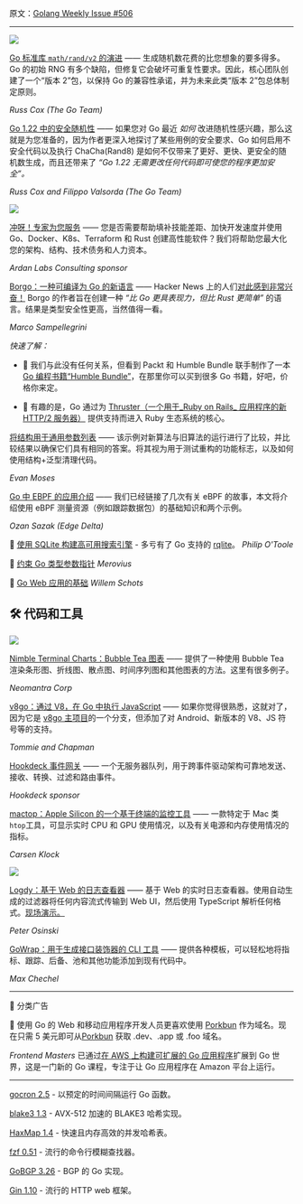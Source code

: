原文：[Golang Weekly Issue #506](https://golangweekly.com/issues/506)

---


[![](https://res.cloudinary.com/cpress/image/upload/w_1280,e_sharpen:60,q_auto/g9yzviwurtennzrzhhij.jpg)](https://golangweekly.com/link/154746/web)  


[Go 标准库 `math/rand/v2` 的演进](https://golangweekly.com/link/154746/web "go.dev") —— 生成随机数花费的比您想象的要多得多。 Go 的初始 RNG 有多个缺陷，但修复它会破坏可重复性要求。因此，核心团队创建了一个“版本 2”包，以保持 Go 的兼容性承诺，并为未来此类“版本 2”包总体制定原则。

_Russ Cox (The Go Team)_ 


[Go 1.22 中的安全随机性](https://golangweekly.com/link/154747/web "go.dev") —— 如果您对 Go 最近 _如何_ 改进随机性感兴趣，那么这就是为您准备的，因为作者更深入地探讨了某些用例的安全要求、Go 如何启用不安全代码以及执行 ChaCha(Rand8) 是如何不仅带来了更好、更快、更安全的随机数生成，而且还带来了 _“Go 1.22 无需更改任何代码即可使您的程序更加安全”。_

_Russ Cox and Filippo Valsorda (The Go Team)_ 

 
[![](https://copm.s3.amazonaws.com/bcc68a3c.png)](https://golangweekly.com/link/154745/web) 

[冲呀！专家为您服务](https://golangweekly.com/link/154745/web "www.ardanlabs.com") —— 您是否需要帮助填补技能差距、加快开发速度并使用 Go、Docker、K8s、Terraform 和 Rust 创建高性能软件？我们将帮助您最大化您的架构、结构、技术债务和人力资本。

_Ardan Labs Consulting sponsor_


[Borgo：一种可编译为 Go 的新语言](https://golangweekly.com/link/154748/web "borgo-lang.github.io") —— Hacker News 上的人们[对此感到非常兴奋！](https://golangweekly.com/link/154749/web) Borgo 的作者旨在创建一种 _“比 Go 更具表现力，但比 Rust 更简单”_ 的语言。结果是类型安全性更高，当然值得一看。

_Marco Sampellegrini_ 


_快速了解：_

  * 📘 我们与此没有任何关系，但看到 Packt 和 Humble Bundle 联手制作了一本 [Go 编程书籍“Humble Bundle”](https://golangweekly.com/link/154775/web)，在那里你可以买到很多 Go 书籍，好吧，价格你来定。

  * 🚀 有趣的是，Go 通过为 [Thruster（一个用于_Ruby on Rails_ 应用程序的新 HTTP/2 服务器）](https://golangweekly.com/link/154751/web) 提供支持而进入 Ruby 生态系统的核心。


[将结构用于通用参数列表](https://golangweekly.com/link/154752/web "www.emoses.org") —— 该示例对新算法与旧算法的运行进行了比较，并比较结果以确保它们具有相同的答案。将其视为用于测试重构的功能标志，以及如何使用结构+泛型清理代码。

_Evan Moses_ 


[Go 中 EBPF 的应用介绍](https://golangweekly.com/link/154753/web "edgedelta.com") —— 我们已经链接了几次有关 eBPF 的故事，本文将介绍使用 eBPF 测量资源（例如跟踪数据包）的基础知识和两个示例。

_Ozan Sazak (Edge Delta)_ 


📄 [使用 SQLite 构建高可用搜索引擎](https://golangweekly.com/link/154754/web) - 多亏有了 Go 支持的 [rqlite](https://golangweekly.com/link/154755/web)。 _Philip O'Toole_

📄 [约束 Go 类型参数指针](https://golangweekly.com/link/154756/web) _Merovius_

📄 [Go Web 应用的基础](https://golangweekly.com/link/154757/web) _Willem Schots_


## 🛠 代码和工具  
  
[![](https://res.cloudinary.com/cpress/image/upload/w_1280,e_sharpen:60,q_auto/v1pu4yuxwkyhzdvgejjv.jpg)](https://golangweekly.com/link/154758/web)  


[Nimble Terminal Charts：Bubble Tea 图表](https://golangweekly.com/link/154758/web "github.com") —— 提供了一种使用 Bubble Tea 渲染条形图、折线图、散点图、时间序列图和其他图表的方法。这里有很多例子。

_Neomantra Corp_ 


[v8go：通过 V8，在 Go 中执行 JavaScript](https://golangweekly.com/link/154759/web "github.com") —— 如果你觉得很熟悉，这就对了，因为它是 [v8go 主项目](https://golangweekly.com/link/154760/web)的一个分支，但添加了对 Android、新版本的 V8、JS 符号等的支持。

_Tommie and Chapman_ 


[Hookdeck 事件网关](https://golangweekly.com/link/154761/web) —— 一个无服务器队列，用于跨事件驱动架构可靠地发送、接收、转换、过滤和路由事件。

_Hookdeck sponsor_


[mactop：Apple Silicon 的一个基于终端的监控工具](https://golangweekly.com/link/154762/web "github.com") —— 一款特定于 Mac 类`htop`工具，可显示实时 CPU 和 GPU 使用情况，以及有关电源和内存使用情况的指标。

_Carsen Klock_ 

 
[![](https://res.cloudinary.com/cpress/image/upload/w_1280,e_sharpen:60,q_auto/p3lauuktk6ouimbkygib.jpg)](https://golangweekly.com/link/154763/web)  


[Logdy：基于 Web 的日志查看器](https://golangweekly.com/link/154763/web "logdy.dev") —— 基于 Web 的实时日志查看器。使用自动生成的过滤器将任何内容流式传输到 Web UI，然后使用 TypeScript 解析任何格式。[现场演示。](https://golangweekly.com/link/154764/web)

_Peter Osinski_ 


[GoWrap：用于生成接口装饰器的 CLI 工具](https://golangweekly.com/link/154765/web "github.com") —— 提供各种模板，可以轻松地将指标、跟踪、后备、池和其他功能添加到现有代码中。

_Max Chechel_ 


---
📰 分类广告

🐷 使用 Go 的 Web 和移动应用程序开发人员更喜欢使用 [Porkbun](https://golangweekly.com/link/154766/web) 作为域名。现在只需 5 美元即可从[Porkbun](https://golangweekly.com/link/154766/web) 获取 .dev、.app 或 .foo 域名。

_Frontend Masters_ 已通过[在 AWS 上构建可扩展的 Go 应用程序](https://golangweekly.com/link/154767/web)扩展到 Go 世界，这是一门新的 Go 课程，专注于让 Go 应用程序在 Amazon 平台上运行。

---  


[gocron 2.5](https://golangweekly.com/link/154768/web) - 以预定的时间间隔运行 Go 函数。

[blake3 1.3](https://golangweekly.com/link/154769/web) - AVX-512 加速的 BLAKE3 哈希实现。

[HaxMap 1.4](https://golangweekly.com/link/154770/web) - 快速且内存高效的并发哈希表。

[fzf 0.51](https://golangweekly.com/link/154771/web) - 流行的命令行模糊查找器。

[GoBGP 3.26](https://golangweekly.com/link/154772/web) - BGP 的 Go 实现。

[Gin 1.10](https://golangweekly.com/link/154773/web) - 流行的 HTTP web 框架。

